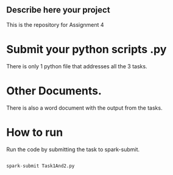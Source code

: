 


## Describe here your project

This is the repository for Assignment 4


# Submit your python scripts .py 

There is only 1 python file that addresses all the 3 tasks. 

# Other Documents. 

There is also a word document with the output from the tasks.


# How to run  

Run the code by submitting the task to spark-submit. 






```python

spark-submit Task1And2.py 

```



